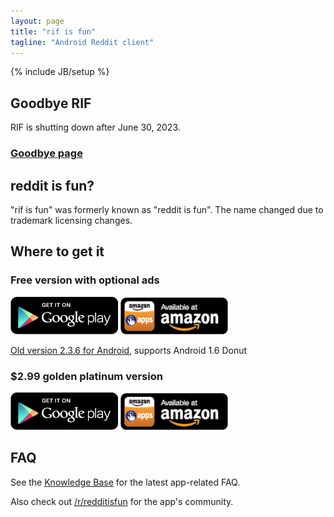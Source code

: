 ```yaml
---
layout: page
title: "rif is fun"
tagline: "Android Reddit client"
---
```

{% include JB/setup %}

## Goodbye RIF

RIF is shutting down after June 30, 2023.

### [Goodbye page](./goodbye)

## reddit is fun?

"rif is fun" was formerly known as "reddit is fun". The name changed due to trademark licensing changes.

## Where to get it

### Free version with optional ads

[![Lite version on Google Play](/assets/images/get_it_on_play_logo_large.png)](https://play.google.com/store/apps/details?id=com.andrewshu.android.reddit)
[![Lite version on Amazon](/assets/images/amazon-apps-store-us-black172x60.png)](http://www.amazon.com/gp/mas/dl/android?p=com.andrewshu.android.reddit)

[Old version 2.3.6 for Android](https://s3.amazonaws.com/reddit-is-fun-archive/reddit-is-fun-lite_2.3.6.apk), supports Android 1.6 Donut

### $2.99 golden platinum version

[![Pro version on Google Play](/assets/images/get_it_on_play_logo_large.png)](https://play.google.com/store/apps/details?id=com.andrewshu.android.redditdonation)
[![Pro version on Amazon](/assets/images/amazon-apps-store-us-black172x60.png)](http://www.amazon.com/gp/mas/dl/android?p=com.andrewshu.android.redditdonation)


## FAQ

See the [Knowledge Base](https://talklittle.zendesk.com/hc/en-us) for the latest app-related FAQ.

Also check out [/r/redditisfun](https://www.reddit.com/r/redditisfun) for the app's community.
